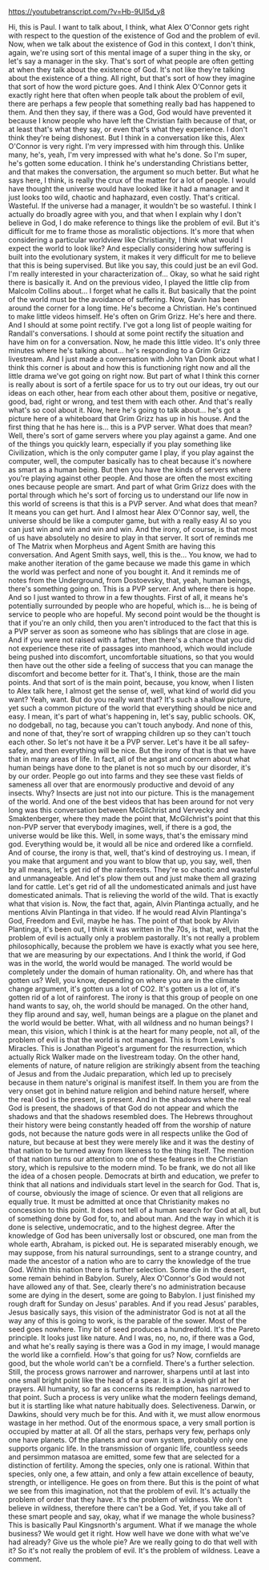 https://youtubetranscript.com/?v=Hb-9Ul5d_y8

 Hi, this is Paul. I want to talk about, I think, what Alex O'Connor gets right with respect to the question of the existence of God and the problem of evil. Now, when we talk about the existence of God in this context, I don't think, again, we're using sort of this mental image of a super thing in the sky, or let's say a manager in the sky. That's sort of what people are often getting at when they talk about the existence of God. It's not like they're talking about the existence of a thing. All right, but that's sort of how they imagine that sort of how the word picture goes. And I think Alex O'Connor gets it exactly right here that often when people talk about the problem of evil, there are perhaps a few people that something really bad has happened to them. And then they say, if there was a God, God would have prevented it because I know people who have left the Christian faith because of that, or at least that's what they say, or even that's what they experience. I don't think they're being dishonest. But I think in a conversation like this, Alex O'Connor is very right. I'm very impressed with him through this. Unlike many, he's, yeah, I'm very impressed with what he's done. So I'm super, he's gotten some education. I think he's understanding Christians better, and that makes the conversation, the argument so much better. But what he says here, I think, is really the crux of the matter for a lot of people. I would have thought the universe would have looked like it had a manager and it just looks too wild, chaotic and haphazard, even costly. That's critical. Wasteful. If the universe had a manager, it wouldn't be so wasteful. I think I actually do broadly agree with you, and that when I explain why I don't believe in God, I do make reference to things like the problem of evil. But it's difficult for me to frame those as moralistic objections. It's more that when considering a particular worldview like Christianity, I think what would I expect the world to look like? And especially considering how suffering is built into the evolutionary system, it makes it very difficult for me to believe that this is being supervised. But like you say, this could just be an evil God. I'm really interested in your characterization of... Okay, so what he said right there is basically it. And on the previous video, I played the little clip from Malcolm Collins about... I forget what he calls it. But basically that the point of the world must be the avoidance of suffering. Now, Gavin has been around the corner for a long time. He's become a Christian. He's continued to make little videos himself. He's often on Grim Grizz. He's here and there. And I should at some point rectify. I've got a long list of people waiting for Randall's conversations. I should at some point rectify the situation and have him on for a conversation. Now, he made this little video. It's only three minutes where he's talking about... he's responding to a Grim Grizz livestream. And I just made a conversation with John Van Donk about what I think this corner is about and how this is functioning right now and all the little drama we've got going on right now. But part of what I think this corner is really about is sort of a fertile space for us to try out our ideas, try out our ideas on each other, hear from each other about them, positive or negative, good, bad, right or wrong, and test them with each other. And that's really what's so cool about it. Now, here he's going to talk about... he's got a picture here of a whiteboard that Grim Grizz has up in his house. And the first thing that he has here is... this is a PVP server. What does that mean? Well, there's sort of game servers where you play against a game. And one of the things you quickly learn, especially if you play something like Civilization, which is the only computer game I play, if you play against the computer, well, the computer basically has to cheat because it's nowhere as smart as a human being. But then you have the kinds of servers where you're playing against other people. And those are often the most exciting ones because people are smart. And part of what Grim Grizz does with the portal through which he's sort of forcing us to understand our life now in this world of screens is that this is a PVP server. And what does that mean? It means you can get hurt. And I almost hear Alex O'Connor say, well, the universe should be like a computer game, but with a really easy AI so you can just win and win and win and win. And the irony, of course, is that most of us have absolutely no desire to play in that server. It sort of reminds me of The Matrix when Morpheus and Agent Smith are having this conversation. And Agent Smith says, well, this is the... You know, we had to make another iteration of the game because we made this game in which the world was perfect and none of you bought it. And it reminds me of notes from the Underground, from Dostoevsky, that, yeah, human beings, there's something going on. This is a PVP server. And where there is hope. And so I just wanted to throw in a few thoughts. First of all, it means he's potentially surrounded by people who are hopeful, which is... he is being of service to people who are hopeful. My second point would be the thought is that if you're an only child, then you aren't introduced to the fact that this is a PVP server as soon as someone who has siblings that are close in age. And if you were not raised with a father, then there's a chance that you did not experience these rite of passages into manhood, which would include being pushed into discomfort, uncomfortable situations, so that you would then have out the other side a feeling of success that you can manage the discomfort and become better for it. That's, I think, those are the main points. And that sort of is the main point, because, you know, when I listen to Alex talk here, I almost get the sense of, well, what kind of world did you want? Yeah, want. But do you really want that? It's such a shallow picture, yet such a common picture of the world that everything should be nice and easy. I mean, it's part of what's happening in, let's say, public schools. OK, no dodgeball, no tag, because you can't touch anybody. And none of this, and none of that, they're sort of wrapping children up so they can't touch each other. So let's not have it be a PVP server. Let's have it be all safey-safey, and then everything will be nice. But the irony of that is that we have that in many areas of life. In fact, all of the angst and concern about what human beings have done to the planet is not so much by our disorder, it's by our order. People go out into farms and they see these vast fields of sameness all over that are enormously productive and devoid of any insects. Why? Insects are just not into our picture. This is the management of the world. And one of the best videos that has been around for not very long was this conversation between McGilchrist and Vervecky and Smaktenberger, where they made the point that, McGilchrist's point that this non-PVP server that everybody imagines, well, if there is a god, the universe would be like this. Well, in some ways, that's the emissary mind god. Everything would be, it would all be nice and ordered like a cornfield. And of course, the irony is that, well, that's kind of destroying us. I mean, if you make that argument and you want to blow that up, you say, well, then by all means, let's get rid of the rainforests. They're so chaotic and wasteful and unmanageable. And let's plow them out and just make them all grazing land for cattle. Let's get rid of all the undomesticated animals and just have domesticated animals. That is relieving the world of the wild. That is exactly what that vision is. Now, the fact that, again, Alvin Plantinga actually, and he mentions Alvin Plantinga in that video. If he would read Alvin Plantinga's God, Freedom and Evil, maybe he has. The point of that book by Alvin Plantinga, it's been out, I think it was written in the 70s, is that, well, that the problem of evil is actually only a problem pastorally. It's not really a problem philosophically, because the problem we have is exactly what you see here, that we are measuring by our expectations. And I think the world, if God was in the world, the world would be managed. The world would be completely under the domain of human rationality. Oh, and where has that gotten us? Well, you know, depending on where you are in the climate change argument, it's gotten us a lot of CO2. It's gotten us a lot of, it's gotten rid of a lot of rainforest. The irony is that this group of people on one hand wants to say, oh, the world should be managed. On the other hand, they flip around and say, well, human beings are a plague on the planet and the world would be better. What, with all wildness and no human beings? I mean, this vision, which I think is at the heart for many people, not all, of the problem of evil is that the world is not managed. This is from Lewis's Miracles. This is Jonathan Pigeot's argument for the resurrection, which actually Rick Walker made on the livestream today. On the other hand, elements of nature, of nature religion are strikingly absent from the teaching of Jesus and from the Judaic preparation, which led up to precisely because in them nature's original is manifest itself. In them you are from the very onset got in behind nature religion and behind nature herself, where the real God is the present, is present. And in the shadows where the real God is present, the shadows of that God do not appear and which the shadows and that the shadows resembled does. The Hebrews throughout their history were being constantly headed off from the worship of nature gods, not because the nature gods were in all respects unlike the God of nature, but because at best they were merely like and it was the destiny of that nation to be turned away from likeness to the thing itself. The mention of that nation turns our attention to one of these features in the Christian story, which is repulsive to the modern mind. To be frank, we do not all like the idea of a chosen people. Democrats at birth and education, we prefer to think that all nations and individuals start level in the search for God. That is, of course, obviously the image of science. Or even that all religions are equally true. It must be admitted at once that Christianity makes no concession to this point. It does not tell of a human search for God at all, but of something done by God for, to, and about man. And the way in which it is done is selective, undemocratic, and to the highest degree. After the knowledge of God has been universally lost or obscured, one man from the whole earth, Abraham, is picked out. He is separated miserably enough, we may suppose, from his natural surroundings, sent to a strange country, and made the ancestor of a nation who are to carry the knowledge of the true God. Within this nation there is further selection. Some die in the desert, some remain behind in Babylon. Surely, Alex O'Connor's God would not have allowed any of that. See, clearly there's no administration because some are dying in the desert, some are going to Babylon. I just finished my rough draft for Sunday on Jesus' parables. And if you read Jesus' parables, Jesus basically says, this vision of the administrator God is not at all the way any of this is going to work, is the parable of the sower. Most of the seed goes nowhere. Tiny bit of seed produces a hundredfold. It's the Pareto principle. It looks just like nature. And I was, no, no, no, if there was a God, and what he's really saying is there was a God in my image, I would manage the world like a cornfield. How's that going for us? Now, cornfields are good, but the whole world can't be a cornfield. There's a further selection. Still, the process grows narrower and narrower, sharpens until at last into one small bright point like the head of a spear. It is a Jewish girl at her prayers. All humanity, so far as concerns its redemption, has narrowed to that point. Such a process is very unlike what the modern feelings demand, but it is startling like what nature habitually does. Selectiveness. Darwin, or Dawkins, should very much be for this. And with it, we must allow enormous wastage in her method. Out of the enormous space, a very small portion is occupied by matter at all. Of all the stars, perhaps very few, perhaps only one have planets. Of the planets and our own system, probably only one supports organic life. In the transmission of organic life, countless seeds and persimmon matasoa are emitted, some few that are selected for a distinction of fertility. Among the species, only one is rational. Within that species, only one, a few attain, and only a few attain excellence of beauty, strength, or intelligence. He goes on from there. But this is the point of what we see from this imagination, not that the problem of evil. It's actually the problem of order that they have. It's the problem of wildness. We don't believe in wildness, therefore there can't be a God. Yet, if you take all of these smart people and say, okay, what if we manage the whole business? This is basically Paul Kingsnorth's argument. What if we manage the whole business? We would get it right. How well have we done with what we've had already? Give us the whole pie? Are we really going to do that well with it? So it's not really the problem of evil. It's the problem of wildness. Leave a comment.